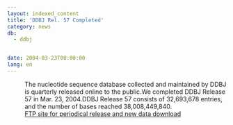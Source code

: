 ```yaml
---
layout: indexed_content
title: 'DDBJ Rel. 57 Completed'
category: news
db:
  - ddbj


date: 2004-03-23T00:00:00
lang: en
---
```


<dd>The nucleotide sequence database collected and maintained by DDBJ is quarterly released online to the public.We completed DDBJ Release 57 in Mar. 23, 2004.DDBJ Release 57 consists of 32,693,678 entries, and the number of bases reached 38,008,449,840.<br>
<dd><a href="/services/index-e.html ">FTP site for periodical release and new data download</a></dd>
</dd>
